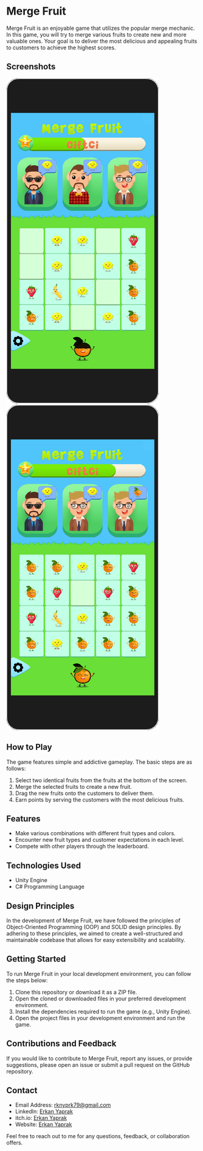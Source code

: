 # Merge Fruit

Merge Fruit is an enjoyable game that utilizes the popular merge mechanic. In this game, you will try to merge various fruits to create new and more valuable ones. Your goal is to deliver the most delicious and appealing fruits to customers to achieve the highest scores.

## Screenshots
![Screenshot - 2](https://github.com/nakrekarpay1245/MergeGame/blob/main/MergeGame/Assets/Screenshots/SS_2.png)
![Screenshot - 3](https://github.com/nakrekarpay1245/MergeGame/blob/main/MergeGame/Assets/Screenshots/SS_3.png)

## How to Play

The game features simple and addictive gameplay. The basic steps are as follows:

1. Select two identical fruits from the fruits at the bottom of the screen.
2. Merge the selected fruits to create a new fruit.
3. Drag the new fruits onto the customers to deliver them.
4. Earn points by serving the customers with the most delicious fruits.

## Features

- Make various combinations with different fruit types and colors.
- Encounter new fruit types and customer expectations in each level.
- Compete with other players through the leaderboard.

## Technologies Used
- Unity Engine
- C# Programming Language

## Design Principles
In the development of Merge Fruit, we have followed the principles of Object-Oriented Programming (OOP) and SOLID design principles. By adhering to these principles, we aimed to create a well-structured and maintainable codebase that allows for easy extensibility and scalability.

## Getting Started

To run Merge Fruit in your local development environment, you can follow the steps below:

1. Clone this repository or download it as a ZIP file.
2. Open the cloned or downloaded files in your preferred development environment.
3. Install the dependencies required to run the game (e.g., Unity Engine).
4. Open the project files in your development environment and run the game.

## Contributions and Feedback

If you would like to contribute to Merge Fruit, report any issues, or provide suggestions, please open an issue or submit a pull request on the GitHub repository.

## Contact

- Email Address: [rknyprk79@gmail.com](mailto:rknyprk79@gmail.com)
- LinkedIn: [Erkan Yaprak](https://www.linkedin.com/in/erkanyaprak/)
- itch.io: [Erkan Yaprak](https://erkanyaprak.itch.io)
- Website: [Erkan Yaprak](https://erkanyaprak.w3spaces.com/)

Feel free to reach out to me for any questions, feedback, or collaboration offers.
